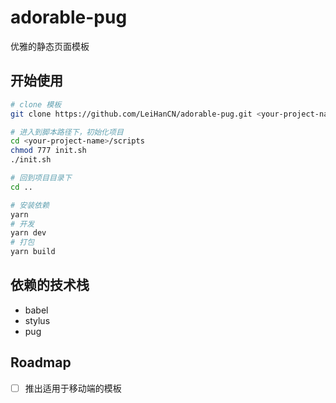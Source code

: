 # adorable-pug
优雅的静态页面模板

## 开始使用
```bash 
# clone 模板
git clone https://github.com/LeiHanCN/adorable-pug.git <your-project-name>

# 进入到脚本路径下，初始化项目
cd <your-project-name>/scripts
chmod 777 init.sh
./init.sh

# 回到项目目录下
cd ..

# 安装依赖
yarn 
# 开发
yarn dev
# 打包
yarn build
```

## 依赖的技术栈
- babel
- stylus
- pug

## Roadmap
- [ ] 推出适用于移动端的模板
